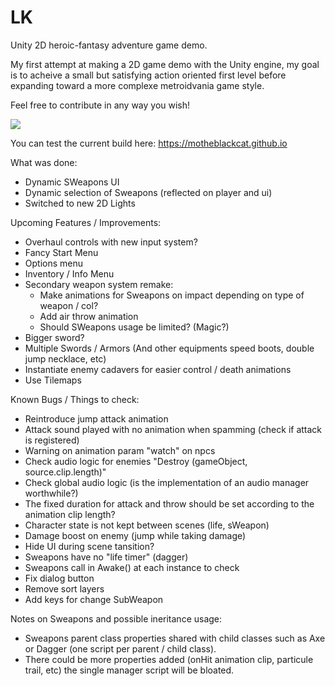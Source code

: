 # LK

Unity 2D heroic-fantasy adventure game demo.

My first attempt at making a 2D game demo with the Unity engine, my goal is to acheive a small but satisfying action oriented first level before expanding toward a more complexe metroidvania game style.

Feel free to contribute in any way you wish!

<img src="https://motheblackcat.github.io/assets/img/game.gif">

You can test the current build here: https://motheblackcat.github.io

What was done:

- Dynamic SWeapons UI
- Dynamic selection of Sweapons (reflected on player and ui)
- Switched to new 2D Lights

Upcoming Features / Improvements:

- Overhaul controls with new input system?
- Fancy Start Menu
- Options menu
- Inventory / Info Menu
- Secondary weapon system remake:
  - Make animations for Sweapons on impact depending on type of weapon / col?
  - Add air throw animation
  - Should SWeapons usage be limited? (Magic?)
- Bigger sword?
- Multiple Swords / Armors (And other equipments speed boots, double jump necklace, etc)
- Instantiate enemy cadavers for easier control / death animations
- Use Tilemaps

Known Bugs / Things to check:

- Reintroduce jump attack animation
- Attack sound played with no animation when spamming (check if attack is registered)
- Warning on animation param "watch" on npcs
- Check audio logic for enemies "Destroy (gameObject, source.clip.length)"
- Check global audio logic (is the implementation of an audio manager worthwhile?)
- The fixed duration for attack and throw should be set according to the animation clip length?
- Character state is not kept between scenes (life, sWeapon)
- Damage boost on enemy (jump while taking damage)
- Hide UI during scene tansition?
- Sweapons have no "life timer" (dagger)
- Sweapons call in Awake() at each instance to check
- Fix dialog button
- Remove sort layers
- Add keys for change SubWeapon

Notes on Sweapons and possible ineritance usage:

- Sweapons parent class properties shared with child classes such as Axe or Dagger (one script per parent / child class).
- There could be more properties added (onHit animation clip, particule trail, etc) the single manager script will be bloated.
